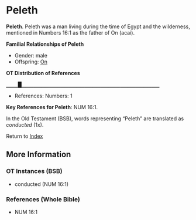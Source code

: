 # Peleth
**Peleth**. 
Peleth was a man living during the time of Egypt and the wilderness, mentioned in Numbers 16:1 as the father of On (acai). 




**Familial Relationships of Peleth**


* Gender: male
* Offspring: [On](On.md)


**OT Distribution of References**

▁▁▁█▁▁▁▁▁▁▁▁▁▁▁▁▁▁▁▁▁▁▁▁▁▁▁▁▁▁▁▁▁▁▁▁▁▁▁
* References: Numbers: 1



**Key References for Peleth**: 
NUM 16:1. 


In the Old Testament (BSB), words representing “Peleth” are translated as 
*conducted* (1x). 




Return to [Index](00-Index.md)

## More Information

### OT Instances (BSB)

* conducted (NUM 16:1)



### References (Whole Bible)

* NUM 16:1



